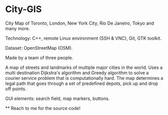 # City-GIS

City Map of Toronto, London, New York City, Rio De Janeiro, Tokyo and many more.

Technology: C++, remote Linux environment (SSH & VNC), Git, GTK toolkit.

Dataset: OpenStreetMap (OSM).

Made by a team of three people.

A map of streets and landmarks of multiple major cities in the world. Uses a multi destination Dijkstra's algorithm and Greedy algorithm to solve a courier service problem that is computationally hard. The map determines a legal path that goes through a set of predefined depots, pick up and drop off points.	

GUI elements: search field, map markers, buttons. 					

** Reach to me for the source code!
